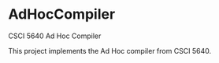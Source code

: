 # AdHocCompiler
CSCI 5640 Ad Hoc Compiler

This project implements the Ad Hoc compiler from CSCI 5640.
